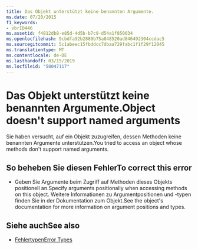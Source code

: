 ```yaml
---
title: Das Objekt unterstützt keine benannten Argumente.
ms.date: 07/20/2015
f1_keywords:
- vbrID446
ms.assetid: f4812db8-e85d-4d5b-b7c9-d54a1f850034
ms.openlocfilehash: 9cbdfa92b2880b75a048520ad846492304ccdac5
ms.sourcegitcommit: 5c1abeec15fbddcc7dbaa729fabc1f1f29f12045
ms.translationtype: MT
ms.contentlocale: de-DE
ms.lasthandoff: 03/15/2019
ms.locfileid: "58047117"
---
```

# <a name="object-doesnt-support-named-arguments"></a><span data-ttu-id="33020-102">Das Objekt unterstützt keine benannten Argumente.</span><span class="sxs-lookup"><span data-stu-id="33020-102">Object doesn't support named arguments</span></span>
<span data-ttu-id="33020-103">Sie haben versucht, auf ein Objekt zuzugreifen, dessen Methoden keine benannten Argumente unterstützen.</span><span class="sxs-lookup"><span data-stu-id="33020-103">You tried to access an object whose methods don't support named arguments.</span></span>  
  
## <a name="to-correct-this-error"></a><span data-ttu-id="33020-104">So beheben Sie diesen Fehler</span><span class="sxs-lookup"><span data-stu-id="33020-104">To correct this error</span></span>  
  
-   <span data-ttu-id="33020-105">Geben Sie Argumente beim Zugriff auf Methoden dieses Objekts positionell an.</span><span class="sxs-lookup"><span data-stu-id="33020-105">Specify arguments positionally when accessing methods on this object.</span></span> <span data-ttu-id="33020-106">Weitere Informationen zu Argumentpositionen und -typen finden Sie in der Dokumentation zum Objekt.</span><span class="sxs-lookup"><span data-stu-id="33020-106">See the object's documentation for more information on argument positions and types.</span></span>  
  
## <a name="see-also"></a><span data-ttu-id="33020-107">Siehe auch</span><span class="sxs-lookup"><span data-stu-id="33020-107">See also</span></span>

- [<span data-ttu-id="33020-108">Fehlertypen</span><span class="sxs-lookup"><span data-stu-id="33020-108">Error Types</span></span>](../../visual-basic/programming-guide/language-features/error-types.md)
